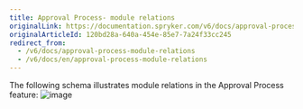 ```yaml
---
title: Approval Process- module relations
originalLink: https://documentation.spryker.com/v6/docs/approval-process-module-relations
originalArticleId: 120bd28a-640a-454e-85e7-7a24f33cc245
redirect_from:
  - /v6/docs/approval-process-module-relations
  - /v6/docs/en/approval-process-module-relations
---
```


The following schema illustrates module relations in the Approval Process feature:
![image](https://spryker.s3.eu-central-1.amazonaws.com/docs/Features/Workflow+%26+Process+Management/Approval+Process/Approval+Process+Feature+Overview/approval-process-schema.png)
